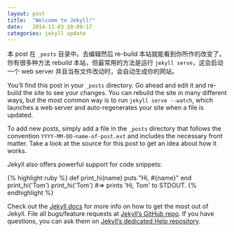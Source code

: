 ```yaml
---
layout: post
title:  "Welcome to Jekyll!"
date:   2014-11-03 20:09:17
categories: jekyll update
---
```

本 post 在 `_posts` 目录中。去编辑然后 re-build 本站就能看到你所作的改变了。 你有很多种方法 rebuild 本站，但最常用的方法是运行 `jekyll serve`，这会启动一个 web server 并且当有文件改动时，会自动生成你的网站。

You’ll find this post in your `_posts` directory. Go ahead and edit it and re-build the site to see your changes. You can rebuild the site in many different ways, but the most common way is to run `jekyll serve --watch`, which launches a web server and auto-regenerates your site when a file is updated.

To add new posts, simply add a file in the `_posts` directory that follows the convention `YYYY-MM-DD-name-of-post.ext` and includes the necessary front matter. Take a look at the source for this post to get an idea about how it works.

Jekyll also offers powerful support for code snippets:

{% highlight ruby %}
def print_hi(name)
  puts "Hi, #{name}"
end
print_hi('Tom')
print_hi('Tom')
#=> prints 'Hi, Tom' to STDOUT.
{% endhighlight %}

Check out the [Jekyll docs][jekyll] for more info on how to get the most out of Jekyll. File all bugs/feature requests at [Jekyll’s GitHub repo][jekyll-gh]. If you have questions, you can ask them on [Jekyll’s dedicated Help repository][jekyll-help].

[jekyll]:      http://jekyllrb.com
[jekyll-gh]:   https://github.com/jekyll/jekyll
[jekyll-help]: https://github.com/jekyll/jekyll-help

